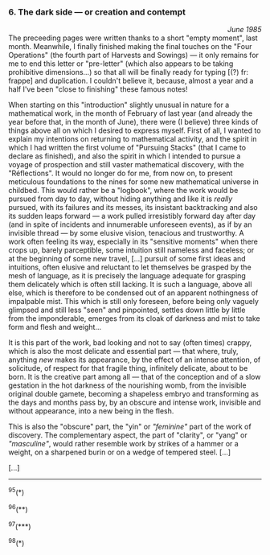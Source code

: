### 6. The dark side &mdash; or creation and contempt
<div style="text-align: right"><i>June 1985</i></div>
The preceeding pages were written thanks to a short "empty moment", last month. Meanwhile, I finally finished making the final touches on the "Four Operations" (the fourth part of Harvests and Sowings) &mdash; it only remains for me to end this letter or "pre-letter" (which also appears to be taking prohibitive dimensions...) so that all will be finally ready for typing [(?) fr: frappe] and duplication. I couldn't believe it, because, almost a year and a half I've been "close to finishing" these famous notes!

When starting on this "introduction" slightly unusual in nature for a mathematical work, in the month of February of last year (and already the year before that, in the month of June), there were (I believe) three kinds of things above all on which I desired to express myself. First of all, I wanted to explain my intentions on returning to mathematical activity, and the spirit in which I had written the first volume of "Pursuing Stacks" (that I came to declare as finished), and also the spirit in which I intended to pursue a voyage of prospection and still vaster mathematical discovery, with the "Réflections". It would no longer do for me, from now on, to present meticulous foundations to the nines for some new mathematical universe in childbed. This would rather be a "logbook", where the work would be pursued from day to day, without hiding anything and like it is _really_ pursued, with its failures and its messes, its insistant backtracking and also its sudden leaps forward &mdash; a work pulled irresistibly forward day after day (and in spite of incidents and innumerable unforeseen events), as if by an invisible thread &mdash; by some elusive vision, tenacious and trustworthy. A work often feeling its way, especially in its "sensitive moments" when there crops up, barely parceptible, some intuition still nameless and faceless; or at the beginning of some new travel, [...] pursuit of some first ideas and intuitions, often elusive and reluctant to let themselves be grasped by the mesh of language, as it is precisely the language adequate for grasping them delicately which is often still lacking. It is such a language, above all else, which is therefore to be condensed out of an apparent nothingness of impalpable mist. This which is still only foreseen, before being only vaguely glimpsed and still less "seen" and pinpointed, settles down little by little from the imponderable, emerges from its cloak of darkness and mist to take form and flesh and weight...

It is this part of the work, bad looking and not to say (often times) crappy, which is also the most delicate and essential part &mdash; that where, truly, anything _new_ makes its appearance, by the effect of an intense attention, of solicitude, of respect for that fragile thing, infinitely delicate, about to be born. It is the creative part among all &mdash; that of the conception and of a slow gestation in the hot darkness of the nourishing womb, from the invisible original double gamete, becoming a shapeless embryo and transforming as the days and months pass by, by an obscure and intense work, invisible and without appearance, into a new being in the flesh.

This is also the "obscure" part, the "yin" or _"feminine"_ part of the work of discovery. The complementary aspect, the part of "clarity", or "yang" or _"masculine"_, would rather resemble work by strikes of a hammer or a weight, on a sharpened burin or on a wedge of tempered steel. [...]

[...]

---

<sup>95</sup>(*)

<sup>96</sup>(**)

<sup>97</sup>(***)

<sup>98</sup>(*)

